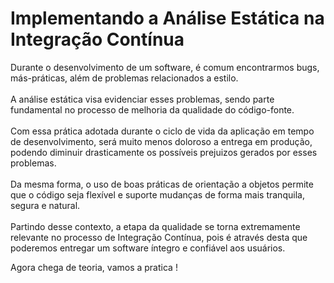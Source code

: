 # Implementando a Análise Estática na Integração Contínua

Durante o desenvolvimento de um software, é comum encontrarmos bugs, más-práticas, além de problemas relacionados a estilo.<br />  
A análise estática visa evidenciar esses problemas, sendo parte fundamental no processo de melhoria da qualidade do código-fonte.<br />  
Com essa prática adotada durante o ciclo de vida da aplicação em tempo de desenvolvimento, será muito menos doloroso a entrega em produção, podendo diminuir drasticamente os possíveis prejuizos gerados por esses problemas.<br />  
Da mesma forma, o uso de boas práticas de orientação a objetos permite que o código seja flexível e suporte mudanças de forma mais tranquila, segura e natural.<br />  
Partindo desse contexto, a etapa da qualidade se torna extremamente relevante no processo de Integração Contínua, pois é através desta que poderemos entregar um software íntegro e confiável aos usuários.<br />  

Agora chega de teoria, vamos a pratica !